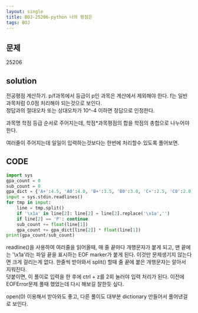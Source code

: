 ```yaml
---
layout: single
title: BOJ-25206-python 너의 평점은
tags: BOJ
---
```


## 문제  
25206

## solution  
전공평점 계산하기. p/f과목에서 등급이 p인 과목은 계산에서 제외해야 한다. f는 일반 과목처럼 0.0점 처리해야 되는것으로 보인다.  
정답과의 절대오차 또는 상대오차가 10^-4 이하면 정답으로 인정한다.  

과목명 학점 등급 순서로 주어지는데, 학점*과목평점의 합을 학점의 총합으로 나누어야 한다.  

여러줄이 주어지는데 일일이 입력하는것보다는 한번에 처리할수 있도록 풀어보면.

## CODE  

```python
import sys
gpa_count = 0
sub_count = 0
gpa_dict = {'A+':4.5, 'A0':4.0, 'B+':3.5, 'B0':3.0, 'C+':2.5, 'C0':2.0, 'D+':1.5, 'D0':1.0, 'F':0.0}
input = sys.stdin.readlines()
for tmp in input:
    line = tmp.split()
    if '\x1a' in line[2]: line[2] = line[2].replace('\x1a','')
    if line[2] == 'P': continue
    sub_count += float(line[1])
    gpa_count += gpa_dict[line[2]] * float(line[1])
print(gpa_count/sub_count)
```
readline()을 사용하여 여러줄을 읽어올때, 매 줄 끝마다 개행문자가 붙게 되고, 맨 끝에는 '\x1a'라는 파일 끝을 표시하는 EOF marker가 붙게 된다. 이것만 문제생기지 않는다면 크게 걸리는게 없다. 한줄씩 받아와서 split() 할때 줄 끝에 붙은 개행문자는 알아서 지워진다.  
덧붙이면, 이 풀이로 입력을 한 후에 ctrl + z를 2회 눌러야 입력 처리가 된다. 이전에 EOFError문제 풀때 했었는데 다시 해보길 잘한듯 싶다.  
  
open(0) 이용해서 받아와도 좋고, 다른 풀이도 대부분 dictionary 만들어서 풀어낸걸로 보인다.  